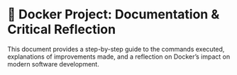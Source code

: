 # 🐳 Docker Project: Documentation & Critical Reflection  

This document provides a step-by-step guide to the commands executed, explanations of improvements made, and a reflection on Docker’s impact on modern software development.  

